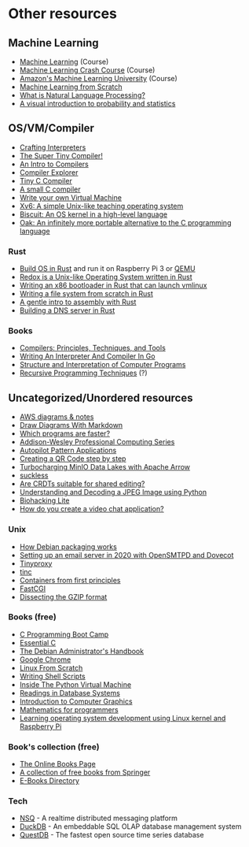# Other resources

## Machine Learning

* [Machine Learning](https://www.coursera.org/learn/machine-learning) (Course)
* [Machine Learning Crash Course](https://developers.google.com/machine-learning/crash-course) (Course)
* [Amazon's Machine Learning University](https://www.amazon.science/latest-news/machine-learning-course-free-online-from-amazon-machine-learning-university) (Course)
* [Machine Learning from Scratch](https://dafriedman97.github.io/mlbook/content/introduction.html)
* [What is Natural Language Processing?](https://blog.algorithmia.com/introduction-natural-language-processing-nlp)
* [A visual introduction to probability and statistics](https://seeing-theory.brown.edu/index.html)

## OS/VM/Compiler

* [Crafting Interpreters](http://www.craftinginterpreters.com)
* [The Super Tiny Compiler!](git.io/compiler)
* [An Intro to Compilers](https://nicoleorchard.com/blog/compilers)
* [Compiler Explorer](https://godbolt.org)
* [Tiny C Compiler](https://bellard.org/tcc)
* [A small C compiler](https://github.com/rui314/chibicc)
* [Write your own Virtual Machine](https://justinmeiners.github.io/lc3-vm)
* [Xv6: A simple Unix-like teaching operating system](https://pdos.csail.mit.edu/6.828/2020/xv6.html)
* [Biscuit: An OS kernel in a high-level language](https://pdos.csail.mit.edu/projects/biscuit.html)
* [Oak: An infinitely more portable alternative to the C programming language](http://github.com/adam-mcdaniel/oakc)

### Rust

* [Build OS in Rust](https://tc.gts3.org/cs3210/2020/spring/lab.html) and run it on Raspberry Pi 3 or [QEMU](https://www.qemu.org)
* [Redox is a Unix-like Operating System written in Rust](https://www.redox-os.org)
* [Writing an x86 bootloader in Rust that can launch vmlinux](https://vmm.dev/en/rust/krabs.md)
* [Writing a file system from scratch in Rust](https://blog.carlosgaldino.com/writing-a-file-system-from-scratch-in-rust.html)
* [A gentle intro to assembly with Rust](https://lfn3.net/2020/08/03/a-gentle-intro-to-assembly-with-rust)
* [Building a DNS server in Rust](https://github.com/EmilHernvall/dnsguide)

### Books

* [Compilers: Principles, Techniques, and Tools](https://www.amazon.com/Compilers-Principles-Techniques-Tools-2nd-dp-0321486811/dp/0321486811)
* [Writing An Interpreter And Compiler In Go](https://gumroad.com/l/waiig_wacig_bundle)
* [Structure and Interpretation of Computer Programs](https://www.amazon.com/Structure-Interpretation-Computer-Programs-Engineering/dp/0262510871)
* [Recursive Programming Techniques](https://www.amazon.com/Recursive-Programming-Techniques-Systems-programming/dp/0201144506) (?)

## Uncategorized/Unordered resources

* [AWS diagrams & notes](https://www.awsgeek.com)
* [Draw Diagrams With Markdown](https://support.typora.io/Draw-Diagrams-With-Markdown)
* [Which programs are faster?](https://benchmarksgame-team.pages.debian.net/benchmarksgame)
* [Addison-Wesley Professional Computing Series](https://informit.com/series/professionalcomputing)
* [Autopilot Pattern Applications](http://autopilotpattern.io)
* [Creating a QR Code step by step](https://www.nayuki.io/page/creating-a-qr-code-step-by-step)
* [Turbocharging MinIO Data Lakes with Apache Arrow](https://blog.min.io/turbocharging-minio-datalakes-with-arrowrdd)
* [suckless](http://suckless.org)
* [Are CRDTs suitable for shared editing?](https://blog.kevinjahns.de/are-crdts-suitable-for-shared-editing)
* [Understanding and Decoding a JPEG Image using Python](https://yasoob.me/posts/understanding-and-writing-jpeg-decoder-in-python)
* [Biohacking Lite](https://karpathy.github.io/2020/06/11/biohacking-lite)
* [How do you create a video chat application?](https://blog.phuaxueyong.com/post/2020-06-15-how-to-make-a-video-chat-app)

### Unix

* [How Debian packaging works](https://www.joyfulbikeshedding.com/blog/2020-08-03-how-debian-packaging-works.html)
* [Setting up an email server in 2020 with OpenSMTPD and Dovecot](https://prefetch.eu/blog/2020/email-server)
* [Tinyproxy](https://tinyproxy.github.io)
* [tinc](http://tinc-vpn.org)
* [Containers from first principles](https://fzakaria.com/2020/05/31/containers-from-first-principles.html)
* [FastCGI](http://www.nongnu.org/fastcgi)
* [Dissecting the GZIP format](http://www.infinitepartitions.com/cgi-bin/showarticle.cgi?article=art001)

### Books (free)

* [C Programming Boot Camp](https://gribblelab.org/CBootCamp/index.html)
* [Essential C](http://cslibrary.stanford.edu/101/EssentialC.pdf)
* [The Debian Administrator's Handbook](https://debian-handbook.info/get/now)
* [Google Chrome](http://www.google.com/googlebooks/chrome/big_00.html)
* [Linux From Scratch](http://www.linuxfromscratch.org/index.html)
* [Writing Shell Scripts](http://linuxcommand.org/lc3_writing_shell_scripts.php)
* [Inside The Python Virtual Machine](https://leanpub.com/insidethepythonvirtualmachine/read)
* [Readings in Database Systems](http://www.redbook.io)
* [Introduction to Computer Graphics](http://math.hws.edu/graphicsbook/index.html)
* [Mathematics for programmers](https://yurichev.com/writings/Math-for-programmers.pdf)
* [Learning operating system development using Linux kernel and Raspberry Pi](https://s-matyukevich.github.io/raspberry-pi-os)

### Book's collection (free)

* [The Online Books Page](https://onlinebooks.library.upenn.edu)
* [A collection of free books from Springer](https://hnarayanan.github.io/springer-books)
* [E-Books Directory](http://www.e-booksdirectory.com)

### Tech

* [NSQ](https://nsq.io) - A realtime distributed messaging platform
* [DuckDB](https://duckdb.org) - An embeddable SQL OLAP database management system
* [QuestDB](https://questdb.io) - The fastest open source time series database

<br>
